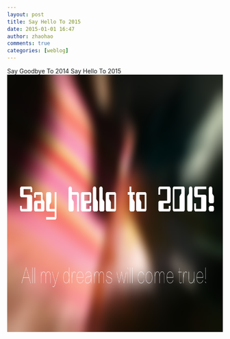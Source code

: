 ```yaml
---
layout: post
title: Say Hello To 2015
date: 2015-01-01 16:47
author: zhaohao
comments: true
categories: [weblog]
---
```

Say Goodbye To 2014 
Say Hello To 2015
<a href="/Media/SayHelloTo2015.png"><img src="/Media/SayHelloTo2015.png" alt="SayHelloTo2015" width="800" height="600" class="alignnone size-full wp-image-860" /></a>

